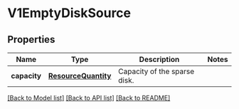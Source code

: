 # V1EmptyDiskSource

## Properties
Name | Type | Description | Notes
------------ | ------------- | ------------- | -------------
**capacity** | [**ResourceQuantity**](ResourceQuantity.md) | Capacity of the sparse disk. | 

[[Back to Model list]](../README.md#documentation-for-models) [[Back to API list]](../README.md#documentation-for-api-endpoints) [[Back to README]](../README.md)



